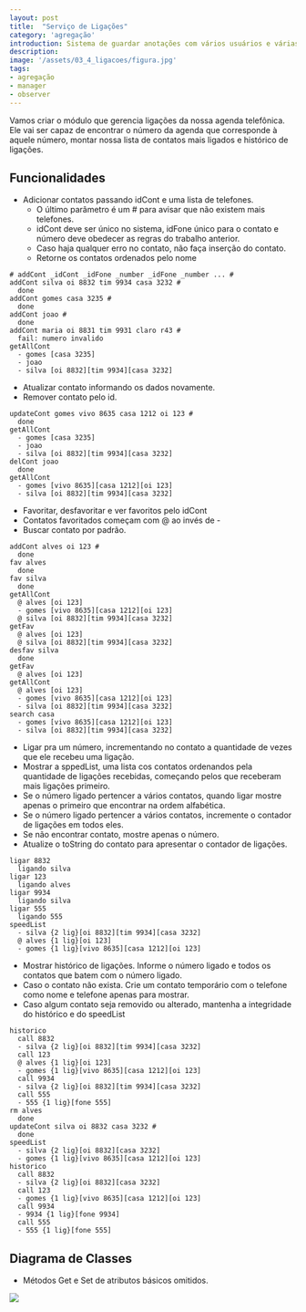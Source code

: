```yaml
---
layout: post
title:  "Serviço de Ligações"
category: 'agregação'
introduction: Sistema de guardar anotações com vários usuários e várias notas.
description: 
image: '/assets/03_4_ligacoes/figura.jpg'
tags:
- agregação
- manager
- observer
---
```



Vamos criar o módulo que gerencia ligações da nossa agenda telefônica. Ele vai ser capaz de encontrar o número da agenda que corresponde à aquele número, montar nossa lista de contatos mais ligados e histórico de ligações.

## Funcionalidades

- Adicionar contatos passando idCont e uma lista de telefones.
    - O último parâmetro é um # para avisar que não existem mais telefones.
    - idCont deve ser único no sistema, idFone único para o contato e número deve obedecer as regras do trabalho anterior.
    - Caso haja qualquer erro no contato, não faça inserção do contato.
    - Retorne os contatos ordenados pelo nome

```
# addCont _idCont _idFone _number _idFone _number ... #
addCont silva oi 8832 tim 9934 casa 3232 #
  done
addCont gomes casa 3235 #
  done
addCont joao #
  done
addCont maria oi 8831 tim 9931 claro r43 #
  fail: numero invalido
getAllCont
  - gomes [casa 3235]
  - joao
  - silva [oi 8832][tim 9934][casa 3232]
```

- Atualizar contato informando os dados novamente.
- Remover contato pelo id.

```
updateCont gomes vivo 8635 casa 1212 oi 123 #
  done
getAllCont
  - gomes [casa 3235]
  - joao
  - silva [oi 8832][tim 9934][casa 3232]
delCont joao
  done
getAllCont
  - gomes [vivo 8635][casa 1212][oi 123]
  - silva [oi 8832][tim 9934][casa 3232]
```

- Favoritar, desfavoritar e ver favoritos pelo idCont
- Contatos favoritados começam com @ ao invés de -
- Buscar contato por padrão.

```
addCont alves oi 123 #
  done
fav alves
  done
fav silva
  done
getAllCont
  @ alves [oi 123]
  - gomes [vivo 8635][casa 1212][oi 123]
  @ silva [oi 8832][tim 9934][casa 3232]
getFav
  @ alves [oi 123]
  @ silva [oi 8832][tim 9934][casa 3232]
desfav silva
  done
getFav
  @ alves [oi 123]
getAllCont
  @ alves [oi 123]
  - gomes [vivo 8635][casa 1212][oi 123]
  - silva [oi 8832][tim 9934][casa 3232]
search casa
  - gomes [vivo 8635][casa 1212][oi 123]
  - silva [oi 8832][tim 9934][casa 3232]
```

- Ligar pra um número, incrementando no contato a quantidade de vezes que ele recebeu uma ligação.
- Mostrar a sppedList, uma lista cos contatos ordenandos pela quantidade de ligações recebidas, começando pelos que receberam mais ligações primeiro.
- Se o número ligado pertencer a vários contatos, quando ligar mostre apenas o primeiro que encontrar na ordem alfabética.
- Se o número ligado pertencer a vários contatos, incremente o contador de ligações em todos eles.
- Se não encontrar contato, mostre apenas o número.
- Atualize o toString do contato para apresentar o contador de ligações.

```
ligar 8832
  ligando silva
ligar 123
  ligando alves
ligar 9934
  ligando silva
ligar 555
  ligando 555
speedList
  - silva {2 lig}[oi 8832][tim 9934][casa 3232]
  @ alves {1 lig}[oi 123]
  - gomes {1 lig}[vivo 8635][casa 1212][oi 123]
```

- Mostrar histórico de ligações. Informe o número ligado e todos os contatos que batem com o número ligado.
- Caso o contato não exista. Crie um contato temporário com o telefone como nome e telefone apenas para mostrar.
- Caso algum contato seja removido ou alterado, mantenha a integridade do histórico e do speedList

```
historico
  call 8832
  - silva {2 lig}[oi 8832][tim 9934][casa 3232]
  call 123
  @ alves {1 lig}[oi 123]
  - gomes {1 lig}[vivo 8635][casa 1212][oi 123]
  call 9934
  - silva {2 lig}[oi 8832][tim 9934][casa 3232]
  call 555
  - 555 {1 lig}[fone 555]
rm alves
  done
updateCont silva oi 8832 casa 3232 #
  done
speedList
  - silva {2 lig}[oi 8832][casa 3232]
  - gomes {1 lig}[vivo 8635][casa 1212][oi 123]
historico
  call 8832
  - silva {2 lig}[oi 8832][casa 3232]
  call 123
  - gomes {1 lig}[vivo 8635][casa 1212][oi 123]
  call 9934
  - 9934 {1 lig}[fone 9934]
  call 555
  - 555 {1 lig}[fone 555]
```

## Diagrama de Classes

- Métodos Get e Set de atributos básicos omitidos.

![](/assets/03_4_ligacoes/diagrama.png)
